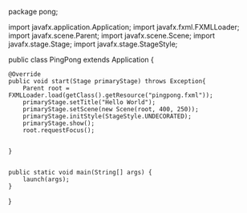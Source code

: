 package pong;

import javafx.application.Application;
import javafx.fxml.FXMLLoader;
import javafx.scene.Parent;
import javafx.scene.Scene;
import javafx.stage.Stage;
import javafx.stage.StageStyle;

public class PingPong extends Application {

    @Override
    public void start(Stage primaryStage) throws Exception{
        Parent root = FXMLLoader.load(getClass().getResource("pingpong.fxml"));
        primaryStage.setTitle("Hello World");
        primaryStage.setScene(new Scene(root, 400, 250));
        primaryStage.initStyle(StageStyle.UNDECORATED);
        primaryStage.show();
        root.requestFocus();


    }


    public static void main(String[] args) {
        launch(args);
    }

}
